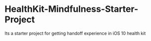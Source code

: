 # HealthKit-Mindfulness-Starter-Project
Its a starter project for getting handoff experience in iOS 10 health kit
